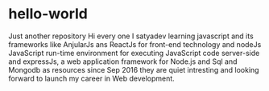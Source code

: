 # hello-world
Just another repository
Hi every one I satyadev learning javascript and its frameworks like AnjularJs ans ReactJs for front-end technology and nodeJs JavaScript run-time environment for executing JavaScript code server-side and expressJs, a web application framework for Node.js and Sql and Mongodb as resources since Sep 2016 they are quiet intresting and looking forward to launch my career in Web development.
